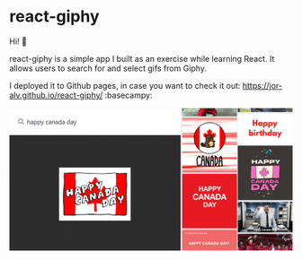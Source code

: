 # react-giphy

Hi! :wave:

react-giphy is a simple app I built as an exercise while learning React. It allows users to search for and select gifs from Giphy.

I deployed it to Github pages, in case you want to check it out: https://jor-alv.github.io/react-giphy/ :basecampy:

![screenshot](https://github.com/jor-alv/react-giphy/blob/master/assets/screenshot-react-giphy.png?raw=true)
